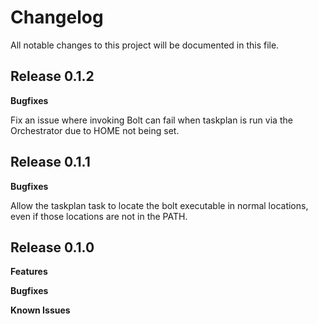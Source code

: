 # Changelog

All notable changes to this project will be documented in this file.

## Release 0.1.2

**Bugfixes**

Fix an issue where invoking Bolt can fail when taskplan is run via the Orchestrator due to HOME not being set.

## Release 0.1.1

**Bugfixes**

Allow the taskplan task to locate the bolt executable in normal locations, even if those locations are not in the PATH.

## Release 0.1.0

**Features**

**Bugfixes**

**Known Issues**
